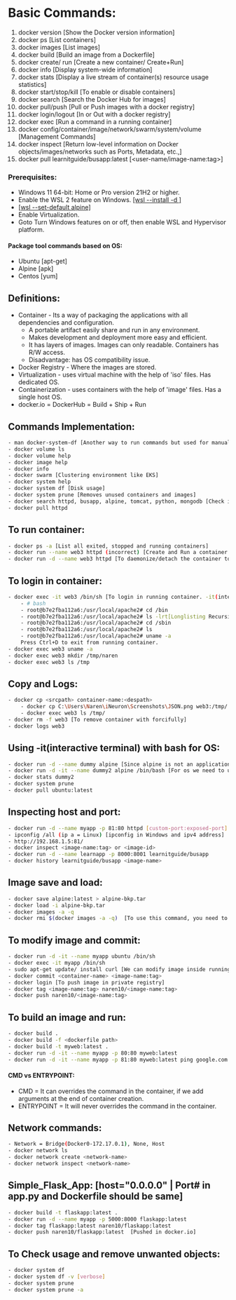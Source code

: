 # Basic Commands:
01. docker version [Show the Docker version information]
02. docker ps [List containers]
03. docker images [List images]
04. docker build [Build an image from a Dockerfile]
05. docker create/ run [Create a new container/ Create+Run]
06. docker info [Display system-wide information]
07. docker stats [Display a live stream of container(s) resource usage statistics]
08. docker start/stop/kill [To enable or disable containers]
09. docker search [Search the Docker Hub for images]
10. docker pull/push [Pull or Push images with a docker registry]
11. docker login/logout [In or Out with a docker registry]
12. docker exec [Run a command in a running container]
13. docker config/container/image/network/swarm/system/volume [Management Commands]
14. docker inspect [Return low-level information on Docker objects/images/networks such as Ports, Metadata, etc.,]
15. docker pull learnitguide/busapp:latest [<user-name/image-name:tag>]


### Prerequisites:
- Windows 11 64-bit: Home or Pro version 21H2 or higher.
- Enable the WSL 2 feature on Windows. [[wsl --install -d <distro>]](https://learn.microsoft.com/en-us/windows/wsl/install)
- [[wsl --set-default alpine]](https://docs.docker.com/desktop/windows/wsl/)
- Enable Virtualization.
- Goto Turn Windows features on or off, then enable WSL and Hypervisor platform.


#### Package tool commands based on OS:
- Ubuntu [apt-get]
- Alpine [apk]
- Centos [yum]


## Definitions:
- Container - Its a way of packaging the applications with all dependencies and configuration.
    - A portable artifact easily share and run in any environment.
    - Makes development and deployment more easy and efficient.
    - It has layers of images. Images can only readable. Containers has R/W access.
    - Disadvantage: has OS compatibility issue.
- Docker Registry - Where the images are stored.
- Virtualization - uses virtual machine with the help of 'iso' files. Has dedicated OS.
- Containerization - uses containers with the help of 'image' files. Has a single host OS.
- docker.io = DockerHub = Build + Ship + Run


## Commands Implementation:
```bash
- man docker-system-df [Another way to run commands but used for manual commands]
- docker volume ls
- docker volume help
- docker image help
- docker info
- docker swarm [Clustering environment like EKS]
- docker system help
- docker system df [Disk usage]
- docker system prune [Removes unused containers and images]
- docker search httpd, busapp, alpine, tomcat, python, mongodb [Check in DockerHub]
- docker pull httpd
```

## To run container:
```bash
- docker ps -a [List all exited, stopped and running containers]
- docker run --name web3 httpd (incorrect) [Create and Run a container with image name]
- docker run -d --name web3 httpd [To daemonize/detach the container to run in background]
```

## To login in container:
```bash
- docker exec -it web3 /bin/sh [To login in running container. -it(interactive terminal)]
    - # bash
    - root@b7e2fba112a6:/usr/local/apache2# cd /bin
    - root@b7e2fba112a6:/usr/local/apache2# ls -lrt[Longlisting Recursive Time]
    - root@b7e2fba112a6:/usr/local/apache2# cd /sbin
    - root@b7e2fba112a6:/usr/local/apache2# ls
    - root@b7e2fba112a6:/usr/local/apache2# uname -a
    Press Ctrl+D to exit from running container.
- docker exec web3 uname -a
- docker exec web3 mkdir /tmp/naren
- docker exec web3 ls /tmp
```

## Copy and Logs:
```bash
- docker cp <srcpath> container-name:<despath>
    - docker cp C:\Users\Naren\iNeuron\Screenshots\JSON.png web3:/tmp/
    - docker exec web3 ls /tmp/
- docker rm -f web3 [To remove container with forcifully]
- docker logs web3
```

## Using -it(interactive terminal) with bash for OS:
```bash
- docker run -d --name dummy alpine [Since alpine is not an application it will be exited]
- docker run -d -it --name dummy2 alpine /bin/bash [For os we need to use '-it' with 'bash']
- docker stats dummy2
- docker system prune
- docker pull ubuntu:latest
```

## Inspecting host and port:
```bash
- docker run -d --name myapp -p 81:80 httpd [custom-port:exposed-port]
- ipconfig /all (ip a = Linux) [ipconfig in Windows and ipv4 address]
- http://192.168.1.5:81/
- docker inspect <image-name:tag> or <image-id>
- docker run -d --name learnapp -p 8000:8001 learnitguide/busapp
- docker history learnitguide/busapp <image-name>
```

## Image save and load:
```bash
- docker save alpine:latest > alpine-bkp.tar
- docker load -i alpine-bkp.tar
- docker images -a -q
- docker rmi $(docker images -a -q)  [To use this command, you need to remove all containers]
```

## To modify image and commit:
```bash
- docker run -d -it --name myapp ubuntu /bin/sh
- docker exec -it myapp /bin/sh
- sudo apt-get update/ install curl [We can modify image inside running container]
- docker commit <container-name> <image-name:tag>
- docker login [To push image in private registry]
- docker tag <image-name:tag> naren10/<image-name:tag>
- docker push naren10/<image-name:tag>
```

## To build an image and run:
```bash
- docker build .
- docker build -f <dockerfile path>
- docker build -t myweb:latest .
- docker run -d -it --name myapp -p 80:80 myweb:latest
- docker run -d -it --name myapp -p 81:80 myweb:latest ping google.com [Results error when CMD as instruction]
```

#### CMD vs ENTRYPOINT:
- CMD = It can overrides the command in the container, if we add arguments at the end of container creation.
- ENTRYPOINT = It will never overrides the command in the container.

## Network commands:
```bash
- Network = Bridge(Docker0-172.17.0.1), None, Host
- docker network ls
- docker network create <network-name>
- docker network inspect <network-name>
```

## Simple_Flask_App: [host="0.0.0.0" | Port# in app.py and Dockerfile should be same]
```bash
- docker build -t flaskapp:latest .
- docker run -d --name myapp -p 5000:8000 flaskapp:latest
- docker tag flaskapp:latest naren10/flaskapp:latest
- docker push naren10/flaskapp:latest  [Pushed in docker.io]
```

## To Check usage and remove unwanted objects:
```bash
- docker system df
- docker system df -v [verbose]
- docker system prune
- docker system prune -a
```
